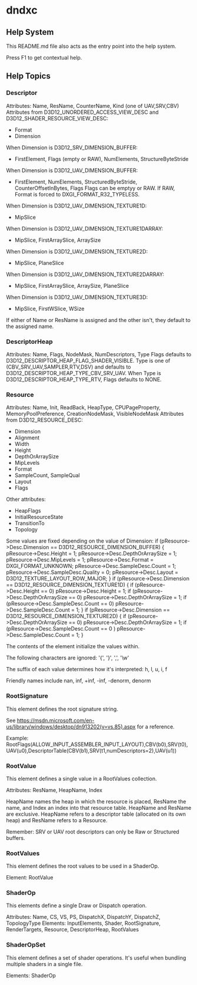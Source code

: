 # dndxc

## Help System

This README.md file also acts as the entry point into the help system.

Press F1 to get contextual help.

## Help Topics

### Descriptor

Attributes: Name, ResName, CounterName, Kind (one of UAV,SRV,CBV)
Attributes from D3D12_UNORDERED_ACCESS_VIEW_DESC and D3D12_SHADER_RESOURCE_VIEW_DESC:
- Format
- Dimension

When Dimension is D3D12_SRV_DIMENSION_BUFFER:
- FirstElement, Flags (empty or RAW), NumElements, StructureByteStride

When Dimension is D3D12_UAV_DIMENSION_BUFFER:
- FirstElement, NumElements, StructuredByteStride, CounterOffsetInBytes, Flags
Flags can be emptyy or RAW. If RAW, Format is forced to DXGI_FORMAT_R32_TYPELESS.

When Dimension is D3D12_UAV_DIMENSION_TEXTURE1D:
- MipSlice

When Dimension is D3D12_UAV_DIMENSION_TEXTURE1DARRAY:
- MipSlice, FirstArraySlice, ArraySize

When Dimension is D3D12_UAV_DIMENSION_TEXTURE2D:
- MipSlice, PlaneSlice

When Dimension is D3D12_UAV_DIMENSION_TEXTURE2DARRAY:
- MipSlice, FirstArraySlice, ArraySize, PlaneSlice

When Dimension is D3D12_UAV_DIMENSION_TEXTURE3D:
- MipSlice, FirstWSlice, WSize

If either of Name or ResName is assigned and the other isn't, they default to the assigned name.

### DescriptorHeap

Attributes: Name, Flags, NodeMask, NumDescriptors, Type
Flags defaults to D3D12_DESCRIPTOR_HEAP_FLAG_SHADER_VISIBLE.
Type is one of (CBV_SRV_UAV,SAMPLER,RTV,DSV) and defaults to D3D12_DESCRIPTOR_HEAP_TYPE_CBV_SRV_UAV.
When Type is D3D12_DESCRIPTOR_HEAP_TYPE_RTV, Flags defaults to NONE.

### Resource

Attributes: Name, Init, ReadBack, HeapType, CPUPageProperty, MemoryPoolPreference, CreationNodeMask, VisibleNodeMask
Attributes from D3D12_RESOURCE_DESC:
- Dimension
- Alignment
- Width
- Height
- DepthOrArraySize
- MipLevels
- Format
- SampleCount, SampleQual
- Layout
- Flags

Other attributes:
- HeapFlags
- InitialResourceState
- TransitionTo
- Topology

Some values are fixed depending on the value of Dimension:
  if (pResource->Desc.Dimension == D3D12_RESOURCE_DIMENSION_BUFFER) {
    pResource->Desc.Height = 1;
    pResource->Desc.DepthOrArraySize = 1;
    pResource->Desc.MipLevels = 1;
    pResource->Desc.Format = DXGI_FORMAT_UNKNOWN;
    pResource->Desc.SampleDesc.Count = 1;
    pResource->Desc.SampleDesc.Quality = 0;
    pResource->Desc.Layout = D3D12_TEXTURE_LAYOUT_ROW_MAJOR;
  }
  if (pResource->Desc.Dimension == D3D12_RESOURCE_DIMENSION_TEXTURE1D) {
    if (pResource->Desc.Height == 0) pResource->Desc.Height = 1;
    if (pResource->Desc.DepthOrArraySize == 0) pResource->Desc.DepthOrArraySize = 1;
    if (pResource->Desc.SampleDesc.Count == 0) pResource->Desc.SampleDesc.Count = 1;
  }
  if (pResource->Desc.Dimension == D3D12_RESOURCE_DIMENSION_TEXTURE2D) {
    if (pResource->Desc.DepthOrArraySize == 0) pResource->Desc.DepthOrArraySize = 1;
    if (pResource->Desc.SampleDesc.Count == 0 ) pResource->Desc.SampleDesc.Count = 1;
  }

The contents of the element initialize the values within.

The following characters are ignored: '{', '}', ',', '\w'

The suffix of each value determines how it's interpreted: h, l, u, i, f

Friendly names include nan, inf, +inf, -inf, -denorm, denorm

### RootSignature

This element defines the root signature string.

See https://msdn.microsoft.com/en-us/library/windows/desktop/dn913202(v=vs.85).aspx for a reference.

Example:
RootFlags(ALLOW_INPUT_ASSEMBLER_INPUT_LAYOUT),CBV(b0),SRV(t0),UAV(u0),DescriptorTable(CBV(b1),SRV(t1,numDescriptors=2),UAV(u1))

### RootValue

This element defines a single value in a RootValues collection.

Attributes: ResName, HeapName, Index

HeapName names the heap in which the resource is placed, ResName the name, and Index an index into that resource table.
HeapName and ResName are exclusive. HeapName refers to a descriptor table (allocated on its own heap) and ResName refers to a Resource.

Remember: SRV or UAV root descriptors can only be Raw or Structured buffers.

### RootValues

This element defines the root values to be used in a ShaderOp.

Element: RootValue

### ShaderOp

This elements define a single Draw or Dispatch operation.

Attributes: Name, CS, VS, PS, DispatchX, DispatchY, DispatchZ, TopologyType
Elements: InputElements, Shader, RootSignature, RenderTargets, Resource, DescriptorHeap, RootValues

### ShaderOpSet

This element defines a set of shader operations. It's useful when bundling
multiple shaders in a single file.

Elements: ShaderOp
